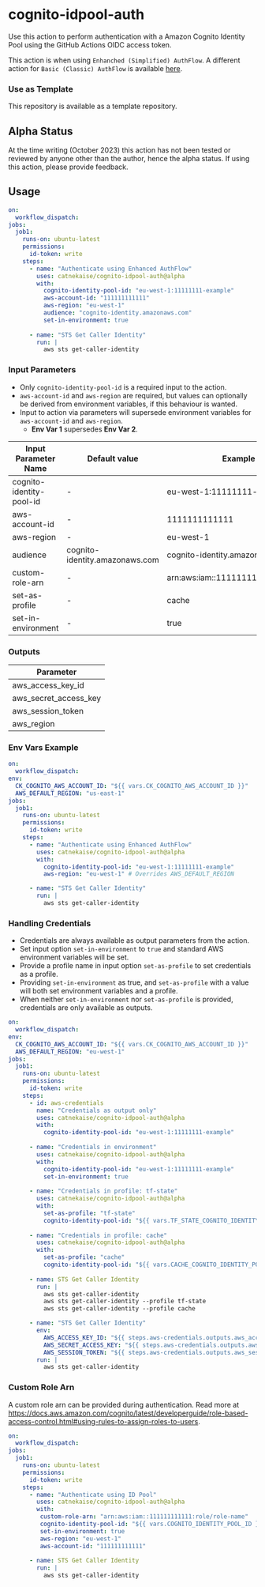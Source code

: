 # cognito-idpool-auth
Use this action to perform authentication with a Amazon Cognito Identity Pool using the GitHub Actions OIDC access token.

This action is when using `Enhanched (Simplified) AuthFlow`. A different action for `Basic (Classic) AuthFlow` is available [here](https://github.com/catnekaise/cognito-idpool-basic-auth).

### Use as Template
This repository is available as a template repository.

## Alpha Status
At the time writing (October 2023) this action has not been tested or reviewed by anyone other than the author, hence the alpha status. If using this action, please provide feedback.

## Usage

```yaml
on:
  workflow_dispatch:
jobs:
  job1:
    runs-on: ubuntu-latest
    permissions:
      id-token: write
    steps:
      - name: "Authenticate using Enhanced AuthFlow"
        uses: catnekaise/cognito-idpool-auth@alpha
        with:
          cognito-identity-pool-id: "eu-west-1:11111111-example"
          aws-account-id: "111111111111"
          aws-region: "eu-west-1"
          audience: "cognito-identity.amazonaws.com"
          set-in-environment: true
          
      - name: "STS Get Caller Identity"
        run: |
          aws sts get-caller-identity
```

### Input Parameters

- Only `cognito-identity-pool-id` is a required input to the action. 
- `aws-account-id` and `aws-region` are required, but values can optionally be derived from environment variables, if this behaviour is wanted.
- Input to action via parameters will supersede environment variables for `aws-account-id` and `aws-region`.
  - **Env Var 1** supersedes **Env Var 2**.

| Input Parameter Name     | Default value                  | Example                             | Env Var 1                 | Env Var 2          |
|--------------------------|--------------------------------|-------------------------------------|---------------------------|--------------------|
| cognito-identity-pool-id | -                              | eu-west-1:11111111-example          | -                         | -                  |
| aws-account-id           | -                              | 1111111111111                       | CK_COGNITO_AWS_ACCOUNT_ID | AWS_ACCOUNT_ID     |
| aws-region               | -                              | eu-west-1                           | CK_COGNITO_AWS_REGION     | AWS_DEFAULT_REGION |
| audience                 | cognito-identity.amazonaws.com | cognito-identity.amazonaws.com      | -                         | -                  |
| custom-role-arn          | -                              | arn:aws:iam::111111111111:role/role | -                         | -                  |
| set-as-profile           | -                              | cache                               | -                         | -                  |
| set-in-environment       | -                              | true                                | -                         | -                  |

### Outputs

| Parameter             |
|-----------------------|
| aws_access_key_id     |
| aws_secret_access_key |
| aws_session_token     |
| aws_region            |




### Env Vars Example

```yaml
on:
  workflow_dispatch:
env:
  CK_COGNITO_AWS_ACCOUNT_ID: "${{ vars.CK_COGNITO_AWS_ACCOUNT_ID }}"
  AWS_DEFAULT_REGION: "us-east-1"
jobs:
  job1:
    runs-on: ubuntu-latest
    permissions:
      id-token: write
    steps:
      - name: "Authenticate using Enhanced AuthFlow"
        uses: catnekaise/cognito-idpool-auth@alpha
        with:
          cognito-identity-pool-id: "eu-west-1:11111111-example"
          aws-region: "eu-west-1" # Overrides AWS_DEFAULT_REGION

      - name: "STS Get Caller Identity"
        run: |
          aws sts get-caller-identity
```

### Handling Credentials

- Credentials are always available as output parameters from the action.
- Set input option `set-in-environment` to `true` and standard AWS environment variables will be set.
- Provide a profile name in input option `set-as-profile` to set credentials as a profile.
- Providing `set-in-environment` as true, and `set-as-profile` with a value will both set environment variables and a profile.
- When neither `set-in-environment` nor `set-as-profile` is provided, credentials are only available as outputs.

```yaml
on:
  workflow_dispatch:
env:
  CK_COGNITO_AWS_ACCOUNT_ID: "${{ vars.CK_COGNITO_AWS_ACCOUNT_ID }}"
  AWS_DEFAULT_REGION: "eu-west-1"
jobs:
  job1:
    runs-on: ubuntu-latest
    permissions:
      id-token: write
    steps:
      - id: aws-credentials
        name: "Credentials as output only"
        uses: catnekaise/cognito-idpool-auth@alpha
        with:
          cognito-identity-pool-id: "eu-west-1:11111111-example"
        
      - name: "Credentials in environment"
        uses: catnekaise/cognito-idpool-auth@alpha
        with:
          cognito-identity-pool-id: "eu-west-1:11111111-example"
          set-in-environment: true
          
      - name: "Credentials in profile: tf-state"
        uses: catnekaise/cognito-idpool-auth@alpha
        with:
          set-as-profile: "tf-state"
          cognito-identity-pool-id: "${{ vars.TF_STATE_COGNITO_IDENTITY_POOL_ID }}"
          
      - name: "Credentials in profile: cache"
        uses: catnekaise/cognito-idpool-auth@alpha
        with:
          set-as-profile: "cache"
          cognito-identity-pool-id: "${{ vars.CACHE_COGNITO_IDENTITY_POOL_ID }}"
          
      - name: STS Get Caller Identity
        run: |
          aws sts get-caller-identity
          aws sts get-caller-identity --profile tf-state
          aws sts get-caller-identity --profile cache

      - name: "STS Get Caller Identity"
        env:
          AWS_ACCESS_KEY_ID: "${{ steps.aws-credentials.outputs.aws_access_key_id }}"
          AWS_SECRET_ACCESS_KEY: "${{ steps.aws-credentials.outputs.aws_secret_access_key }}"
          AWS_SESSION_TOKEN: "${{ steps.aws-credentials.outputs.aws_session_token }}"
        run: |
          aws sts get-caller-identity
```

### Custom Role Arn
A custom role arn can be provided during authentication. Read more at https://docs.aws.amazon.com/cognito/latest/developerguide/role-based-access-control.html#using-rules-to-assign-roles-to-users.

```yaml
on:
  workflow_dispatch:
jobs:
  job1:
    runs-on: ubuntu-latest
    permissions:
      id-token: write
    steps:
      - name: "Authenticate using ID Pool"
        uses: catnekaise/cognito-idpool-auth@alpha
        with:
         custom-role-arn: "arn:aws:iam::111111111111:role/role-name"
         cognito-identity-pool-id: "${{ vars.COGNITO_IDENTITY_POOL_ID }}"
         set-in-environment: true
         aws-region: "eu-west-1"
         aws-account-id: "111111111111"
         
      - name: STS Get Caller Identity
        run: |
          aws sts get-caller-identity
```

